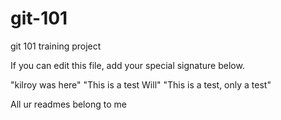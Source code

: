 # git-101
git 101 training project

If you can edit this file, add your special signature below.



"kilroy was here" 
"This is a test Will"
"This is a test, only a test"























All ur readmes belong to me